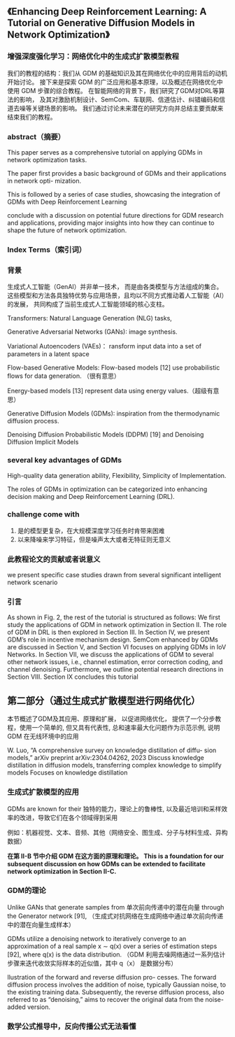 
## 《Enhancing Deep Reinforcement Learning: A Tutorial on Generative Diffusion Models in Network Optimization》
### 增强深度强化学习：网络优化中的生成式扩散模型教程

我们的教程的结构：我们从 GDM 的基础知识及其在网络优化中的应用背后的动机开始讨论。
接下来是探索 GDM 的广泛应用和基本原理，以及概述在网络优化中使用 GDM 步骤的综合教程。
在智能网络的背景下，我们研究了GDM对DRL等算法的影响，
及其对激励机制设计、SemCom、车联网、信道估计、纠错编码和信道去噪等关键场景的影响。
我们通过讨论未来潜在的研究方向并总结主要贡献来结束我们的教程。


### abstract（摘要）
This paper serves as a comprehensive tutorial on applying
GDMs in network optimization tasks. 

The paper first provides a basic
background of GDMs and their applications in network opti-
mization. 

This is followed by a series of case studies, showcasing
the integration of GDMs with Deep Reinforcement Learning

conclude with a discussion on potential future directions for GDM
research and applications, providing major insights into how they
can continue to shape the future of network optimization.

### Index Terms（索引词）

### 背景
生成式人工智能（GenAI）并非单一技术，
而是由各类模型与方法组成的集合。
这些模型和方法各具独特优势与应用场景，且均以不同方式推动着人工智能（AI）的发展，
共同构成了当前生成式人工智能领域的核心支柱。

Transformers: Natural Language Generation (NLG) tasks, 

Generative Adversarial Networks (GANs):  image synthesis.

Variational Autoencoders (VAEs)： ransform input data into a set of parameters in a latent space

Flow-based Generative Models: Flow-based models [12] use probabilistic flows for data generation. （很有意思）

Energy-based models [13] represent data using energy values.（超级有意思）

Generative Diffusion Models (GDMs): inspiration from the thermodynamic diffusion process. 

Denoising Diffusion Probabilistic Models (DDPM) [19] and Denoising Diffusion Implicit Models

### several key advantages of GDMs
High-quality data generation ability, Flexibility, Simplicity of Implementation.

The roles of GDMs in optimization can be categorized into enhancing decision making and Deep Reinforcement Learning (DRL).

### challenge come with
1. 是的模型更复杂，在大规模深度学习任务时肯带来困难
2. 以来降噪来学习特征，但是噪声太大或者无特征则无意义

### 此教程论文的贡献或者说意义
we present specific case studies drawn from several significant intelligent network scenario

### 引言
As shown in Fig. 2, the rest of the tutorial is structured as
follows: We first study the applications of GDM in network
optimization in Section II. The role of GDM in DRL is then
explored in Section III. In Section IV, we present GDM’s
role in incentive mechanism design. SemCom enhanced by
GDMs are discussed in Section V, and Section VI focuses
on applying GDMs in IoV Networks. In Section VII, we
discuss the applications of GDM to several other network
issues, i.e., channel estimation, error correction coding, and
channel denoising. Furthermore, we outline potential research
directions in Section VIII. Section IX concludes this tutorial



## 第二部分（通过生成式扩散模型进行网络优化）
本节概述了GDM及其应用、原理和扩展，
以促进网络优化， 提供了一个分步教程，使用一个简单的, 但又具有代表性, 
总和速率最大化问题作为示范示例, 说明 GDM 在无线环境中的应用


W. Luo, “A comprehensive survey on knowledge distillation of diffu-
sion models,” arXiv preprint arXiv:2304.04262, 2023
Discuss knowledge distillation in diffusion models, transferring
complex knowledge to simplify models Focuses on knowledge distillation

### 生成式扩散模型的应用 

GDMs are known for their 独特的能力，理论上的鲁棒性, 
以及最近培训和采样效率的改进，导致它们在各个领域得到采用

例如：机器视觉、文本、音频、其他（网络安全、图生成、分子与材料生成、异构数据）

**在第 II-B 节中介绍 GDM 在这方面的原理和理论。
This is a foundation for our subsequent
discussion on how GDMs can be extended to facilitate network
optimization in Section II-C.**

### GDM的理论

Unlike GANs that generate samples from 单次前向传递中的潜在向量
through the Generator network [91],
（生成式对抗网络在生成网络中通过单次前向传递中的潜在向量生成样本）

GDMs utilize a denoising network to iteratively converge to
an approximation of a real sample x ∼ q(x) over a series of
estimation steps [92], where q(x) is the data distribution. 
（GDM 利用去噪网络通过一系列估计步骤来迭代收敛实际样本的近似值，其中 q（x） 是数据分布）

llustration of the forward and reverse diffusion pro-
cesses. The forward diffusion process involves the addition of
noise, typically Gaussian noise, to the existing training data.
Subsequently, the reverse diffusion process, also referred to as
“denoising,” aims to recover the original data from the noise-
added version.


### 数学公式推导中，反向传播公式无法看懂